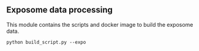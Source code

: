## Exposome data processing
This module contains the scripts and docker image to build the
exposome data.


```
python build_script.py --expo

```
